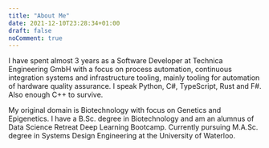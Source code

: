 ```yaml
---
title: "About Me"
date: 2021-12-10T23:28:34+01:00
draft: false
noComment: true
---
```


I have spent almost 3 years as a Software Developer at Technica Engineering GmbH with a focus on process automation, continuous integration systems and infrastructure tooling, mainly tooling for automation of hardware quality assurance. I speak Python, C#, TypeScript, Rust and F#. Also enough C++ to survive.

My original domain is Biotechnology with focus on Genetics and Epigenetics. I have a B.Sc. degree in Biotechnology and am an alumnus of Data Science Retreat Deep Learning Bootcamp. Currently pursuing M.A.Sc. degree in Systems Design Engineering at the University of Waterloo.
